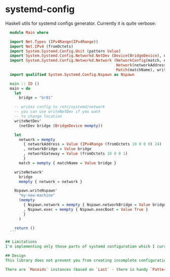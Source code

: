 # systemd-config
Haskell utils for systemd configs generator. Currently it is quite verbose:

  ```haskell
    module Main where

    import Net.Types (IPv4Range(IPv4Range))
    import Net.IPv4 (fromOctets)
    import System.Systemd.Config.Unit (pattern Value)
    import System.Systemd.Config.Networkd.NetDev (Device(BridgeDevice), netDev, writeNetDev')
    import System.Systemd.Config.Networkd.Network (NetworkConfig(match, network),
                                                   Network(networkAddress, networkBridge, networkGateway),
                                                   Match(matchName), writeNetwork')
    import qualified System.Systemd.Config.Nspawn as Nspawn

    main :: IO ()
    main = do
      let
        bridge = "br01"

      -- writes config to /etc/systemd/network
      -- you can use writeNetDev if you want
      -- to change location
      writeNetDev'
        (netDev bridge (BridgeDevice mempty))

      let
        network = mempty
          { networkAddress = Value (IPv4Range (fromOctets 10 0 0 0) 24)
          , networkBridge = Value bridge
          , networkGateway = Value (fromOctets 10 0 0 1)
          }
        match = mempty { matchName = Value bridge }

      writeNetwork'
        bridge
        mempty { network = network }

      Nspawn.writeNspawn'
        "my-new-machine"
        (mempty
          { Nspawn.network = mempty { Nspawn.networkBridge = Value bridge }
          , Nspawn.exec = mempty { Nspawn.execBoot = Value True }
          }
        )

      return ()
    ```

## Limitations
I'm implementing only those parts of systemd configuration which I currently need. If you need antyhing more, pull requests are really welcome.

## Design
This library does not prevent you from creating incomplete configuration files as they can be used as partial configs which overrides...

There are `Monoids` instances (based on `Last` - there is handy `PatternSynonyms` defined: `Value` and `Missing`) for config data types, but they should be rethinked in some cases.
